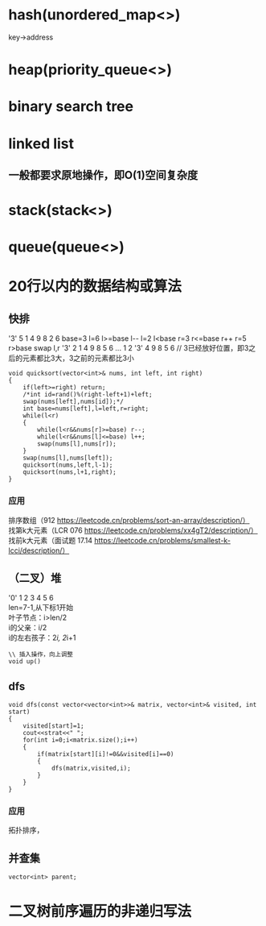 # hash(unordered_map<>)
key->address

# heap(priority_queue<>)

# binary search tree

# linked list
## 一般都要求原地操作，即O(1)空间复杂度

# stack(stack<>)

# queue(queue<>)

# 20行以内的数据结构或算法

## 快排
'3' 5 1 4 9 8 2 6
base=3
l=6 l>=base l--
l=2 l<base 
r=3 r<=base r++
r=5 r>base
swap l,r
'3' 2 1 4 9 8 5 6
...
1 2 '3' 4 9 8 5 6 // 3已经放好位置，即3之后的元素都比3大，3之前的元素都比3小

```
void quicksort(vector<int>& nums, int left, int right)
{
    if(left>=right) return;
    /*int id=rand()%(right-left+1)+left;
    swap(nums[left],nums[id]);*/
    int base=nums[left],l=left,r=right;
    while(l<r)
    {
        while(l<r&&nums[r]>=base) r--;
        while(l<r&&nums[l]<=base) l++;
        swap(nums[l],nums[r]);
    }
    swap(nums[l],nums[left]);
    quicksort(nums,left,l-1);
    quicksort(nums,l+1,right);
}
```
### 应用
排序数组（912 https://leetcode.cn/problems/sort-an-array/description/）  
找第k大元素（LCR 076 https://leetcode.cn/problems/xx4gT2/description/）   
找前k大元素（面试题 17.14 https://leetcode.cn/problems/smallest-k-lcci/description/）

## （二叉）堆
'0' 1 2 3 4 5 6  
len=7-1,从下标1开始  
叶子节点：i>len/2  
i的父亲：i/2  
i的左右孩子：2*i, 2*i+1  

```
\\ 插入操作，向上调整
void up()
```
## dfs
```
void dfs(const vector<vector<int>>& matrix, vector<int>& visited, int start)
{
    visited[start]=1;
    cout<<strat<<" ";
    for(int i=0;i<matrix.size();i++)
    {
        if(matrix[start][i]!=0&&visited[i]==0)
        {
            dfs(matrix,visited,i);
        }
    }
}
```
### 应用
拓扑排序，


## 并查集
```
vector<int> parent;
```

# 二叉树前序遍历的非递归写法


